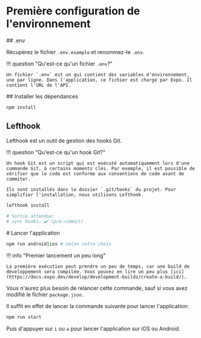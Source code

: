 # Première configuration de l'environnement

## .env

Récupérez le fichier `.env.example` et renommez-le `.env`.

!!! question "Qu'est-ce qu'un fichier `.env`?"

    Un fichier `.env` est un qui contient des variables d'environnement, une par ligne. Dans l'application, ce fichier est chargé par Expo. Il contient l'URL de l'API.

## Installer les dépendances

```bash
npm install
```

## Lefthook

Lefthook est un outil de gestion des hooks Git.

!!! question "Qu'est-ce qu'un hook Git?"

    Un hook Git est un script qui est exécuté automatiquement lors d'une commande Git, à certains moments clés. Par exemple, il est possible de vérifier que le code est conforme aux conventions de code avant de commiter.

    Ils sont installés dans le dossier `.git/hooks` du projet. Pour simplifier l'installation, nous utilisons Lefthook.

```bash
lefthook install

# Sortie attendue:
# sync hooks: ✔️ (pre-commit)
```

# Lancer l'application

```bash
npm run android|ios # selon votre choix
```

!!! info "Premier lancement un peu long"

    La première exécution peut prendre un peu de temps, car une build de développement sera compilée. Vous pouvez en lire un peu plus [ici](https://docs.expo.dev/develop/development-builds/create-a-build/).

Vous n'aurez plus besoin de relancer cette commande, sauf si vous avez modifié le fichier `package.json`.

Il suffit en effet de lancer la commande suivante pour lancer l'application:

```bash
npm run start
```

Puis d'appuyer sur `i` ou `a` pour lancer l'application sur iOS ou Android.
